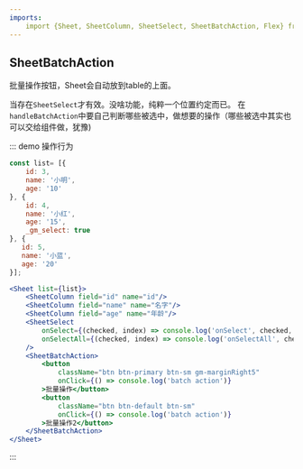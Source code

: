 ```yaml
---
imports:
    import {Sheet, SheetColumn, SheetSelect, SheetBatchAction, Flex} from '../../src/index';
---
```

## SheetBatchAction

批量操作按钮，Sheet会自动放到table的上面。

当存在`SheetSelect`才有效。没啥功能，纯粹一个位置约定而已。
在`handleBatchAction`中要自己判断哪些被选中，做想要的操作（哪些被选中其实也可以交给组件做，犹豫)

::: demo 操作行为
```js
const list= [{
    id: 3,
    name: '小明',
    age: '10'
}, {
    id: 4,
    name: '小红',
    age: '15',
    _gm_select: true
}, {
   id: 5,
   name: '小蓝',
   age: '20'
}];

```
```jsx
<Sheet list={list}>
    <SheetColumn field="id" name="id"/>
    <SheetColumn field="name" name="名字"/>
    <SheetColumn field="age" name="年龄"/>
    <SheetSelect 
        onSelect={(checked, index) => console.log('onSelect', checked, index)} 
        onSelectAll={(checked, index) => console.log('onSelectAll', checked, index)}
    />
    <SheetBatchAction>
        <button 
            className="btn btn-primary btn-sm gm-marginRight5" 
            onClick={() => console.log('batch action')}
        >批量操作</button>
        <button 
            className="btn btn-default btn-sm" 
            onClick={() => console.log('batch action')}
        >批量操作2</button>
    </SheetBatchAction>
</Sheet>
```
:::